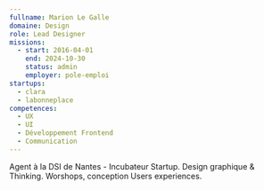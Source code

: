 ```yaml
---
fullname: Marion Le Galle
domaine: Design
role: Lead Designer
missions:
  - start: 2016-04-01
    end: 2024-10-30
    status: admin
    employer: pole-emploi
startups:
  - clara
  - labonneplace
competences:
  - UX
  - UI
  - Développement Frontend
  - Communication
---
```

Agent à la DSI de Nantes - Incubateur Startup. Design graphique & Thinking. Worshops, conception Users experiences.
